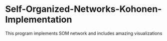# Self-Organized-Networks-Kohonen-Implementation
This program implements SOM network and includes amazing visualizations
